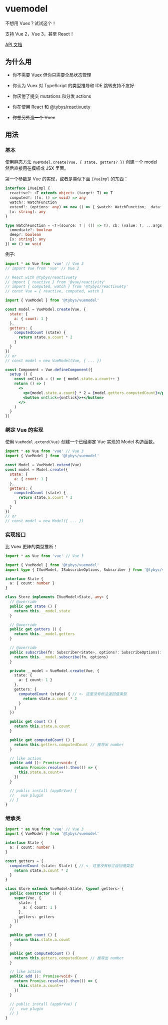 # vuemodel

不想用 Vuex？试试这个！

支持 Vue 2，Vue 3，甚至 React！

[API 文档](https://github.com/toyobayashi/vuemodel/blob/main/docs/api/index.md)

## 为什么用

* 你不需要 Vuex 但你只需要全局状态管理

* 你认为 Vuex 对 TypeScript 的类型推导和 IDE 跳转支持不友好

* 你厌倦了提交 mutations 和分发 actions

* 你在使用 React 和 [@tybys/reactivuety](https://github.com/toyobayashi/reactivuety/)

* ~~你想另外造一个 Vuex~~

## 用法

### 基本

使用静态方法 `VueModel.create(Vue, { state, getters? })` 创建一个 model 然后直接用在模板或 JSX 里面。

第一个参数是 Vue 的实现，或者是类似下面 `IVueImpl` 的东西：

``` ts
interface IVueImpl {
  reactive?: <T extends object> (target: T) => T
  computed?: (fn: () => void) => any
  watch?: WatchFunction
  extend?: (options: any) => new () => { $watch: WatchFunction; _data: any; [x: string]: any }
  [x: string]: any
}

type WatchFunction = <T>(source: T | (() => T), cb: (value: T, ...args: any[]) => any, options?: {
  immediate?: boolean
  deep?: boolean
  [x: string]: any
}) => () => void
```

例子:

```jsx
import * as Vue from 'vue' // Vue 3
// import Vue from 'vue' // Vue 2

// React with @tybys/reactivuety
// import { reactive } from '@vue/reactivity'
// import { computed, watch } from '@tybys/reactivuety'
// const Vue = { reactive, computed, watch }

import { VueModel } from '@tybys/vuemodel'

const model = VueModel.create(Vue, {
  state: {
    a: { count: 1 }
  },
  getters: {
    computedCount (state) {
      return state.a.count * 2
    }
  }
})
// or
// const model = new VueModel(Vue, { ... })

const Component = Vue.defineComponent({
  setup () {
    const onClick = () => { model.state.a.count++ }
    return () => (
      <>
        <p>{model.state.a.count} * 2 = {model.getters.computedCount}</p>
        <button onClick={onClick}>+</button>
      </>
    )
  }
})
```

### 绑定 Vue 的实现

使用 `VueModel.extend(Vue)` 创建一个已经绑定 Vue 实现的 Model 构造函数。

```js
import * as Vue from 'vue' // Vue 3
import { VueModel } from '@tybys/vuemodel'

const Model = VueModel.extend(Vue)
const model = Model.create({
  state: {
    a: { count: 1 }
  },
  getters: {
    computedCount (state) {
      return state.a.count * 2
    }
  }
})
// or
// const model = new Model({ ... })
```

### 实现接口

比 Vuex 更棒的类型推断！

```ts
import * as Vue from 'vue' // Vue 3

import { VueModel } from '@tybys/vuemodel'
import type { IVueModel, ISubscribeOptions, Subscriber } from '@tybys/vuemodel'

interface State {
  a: { count: number }
}

class Store implements IVueModel<State, any> {
  // @override
  public get state () {
    return this.__model.state
  }

  // @override
  public get getters () {
    return this.__model.getters
  }

  // @override
  public subscribe(fn: Subscriber<State>, options?: SubscribeOptions): () => void {
    return this.__model.subscribe(fn, options)
  }

  private __model = VueModel.create(Vue, {
    state: {
      a: { count: 1 }
    },
    getters: {
      computedCount (state) { // <- 这里没有标注返回值类型
        return state.a.count * 2
      }
    }
  })

  public get count () {
    return this.state.a.count
  }

  public get computedCount () { 
    return this.getters.computedCount // 推导出 number
  }

  // like action
  public add (): Promise<void> {
    return Promise.resolve().then(() => {
      this.state.a.count++
    })
  }

  // public install (appOrVue) {
  //   vue plugin
  // }
}
```

### 继承类

```ts
import * as Vue from 'vue' // Vue 3
import { VueModel } from '@tybys/vuemodel'

interface State {
  a: { count: number }
}

const getters = {
  computedCount (state: State) { // <- 这里没有标注返回值类型
    return state.a.count * 2
  }
}

class Store extends VueModel<State, typeof getters> {
  public constructor () {
    super(Vue, {
      state: {
        a: { count: 1 }
      },
      getters: getters
    })
  }

  public get count () {
    return this.state.a.count
  }

  public get computedCount () {
    return this.getters.computedCount // 推导出 number
  }

  // like action
  public add (): Promise<void> {
    return Promise.resolve().then(() => {
      this.state.a.count++
    })
  }

  // public install (appOrVue) {
  //   vue plugin
  // }
}
```

